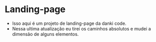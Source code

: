 # Landing-page

- Isso aqui é um projeto de landing-page da danki code.
- Nessa ultima atualização eu tirei os caminhos absolutos e mudei a dimensão de alguns elementos.
